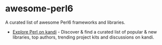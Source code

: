 # awesome-perl6
A curated list of awesome Perl6 frameworks and libraries.
* [Explore Perl on kandi](https://kandi.openweaver.com/explore/perl) - Discover & find a curated list of popular & new libraries, top authors, trending project kits and discussions on kandi.
